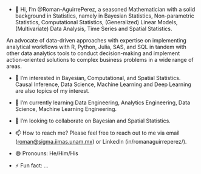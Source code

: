 - 👋 Hi, I’m @Roman-AguirrePerez, a seasoned Mathematician with a solid background in Statistics, namely in Bayesian Statistics, Non-parametric Statistics, Computational Statistics, (Generalized) Linear Models, (Multivariate) Data Analysis, Time Series and Spatial Statistics.

An advocate of data-driven approaches with expertise on implementing analytical workflows with R, Python, Julia, SAS, and SQL in tandem with other data analytics tools to conduct decision-making and implement action-oriented solutions to complex business problems in a wide range of areas.

- 👀 I’m interested in Bayesian, Computational, and Spatial Statistics. Causal Inference, Data Science, Machine Learning and Deep Learning are also topics of my interest.
 
- 🌱 I’m currently learning Data Engineering, Analytics Engineering, Data Science, Machine Learning Engineering.
  
- 💞️ I’m looking to collaborate on Bayesian and Spatial Statistics.
  
- 📫 How to reach me? Please feel free to reach out to me via email (roman@sigma.iimas.unam.mx) or LinkedIn (in/romanaguirreperez/).
- 😄 Pronouns: He/Him/His
- ⚡ Fun fact: ...

<!---
Roman-AguirrePerez/Roman-AguirrePerez is a ✨ special ✨ repository because its `README.md` (this file) appears on your GitHub profile.
You can click the Preview link to take a look at your changes.
--->
